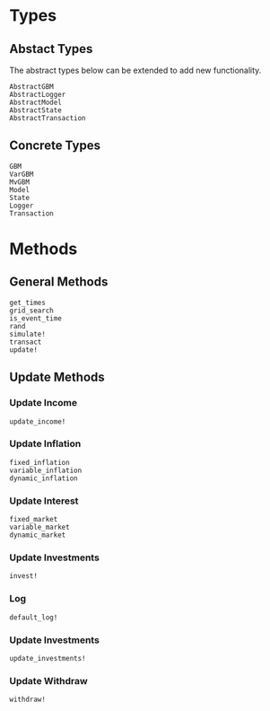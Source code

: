 # Types 

## Abstact Types

The abstract types below can be extended to add new functionality.

```@docs 
AbstractGBM
AbstractLogger
AbstractModel
AbstractState
AbstractTransaction
```

## Concrete Types

```@docs 
GBM
VarGBM
MvGBM
Model
State
Logger
Transaction
```

# Methods 

## General Methods

```@docs
get_times
grid_search
is_event_time
rand
simulate!
transact
update!
```

## Update Methods

### Update Income

```@docs
update_income!
```

### Update Inflation

```@docs
fixed_inflation
variable_inflation
dynamic_inflation
```

### Update Interest

```@docs
fixed_market
variable_market
dynamic_market
```

### Update Investments 

```@docs 
invest!
```

### Log

```@docs
default_log!
```

### Update Investments

```@docs
update_investments!
```
### Update Withdraw

```@docs 
withdraw!
```

